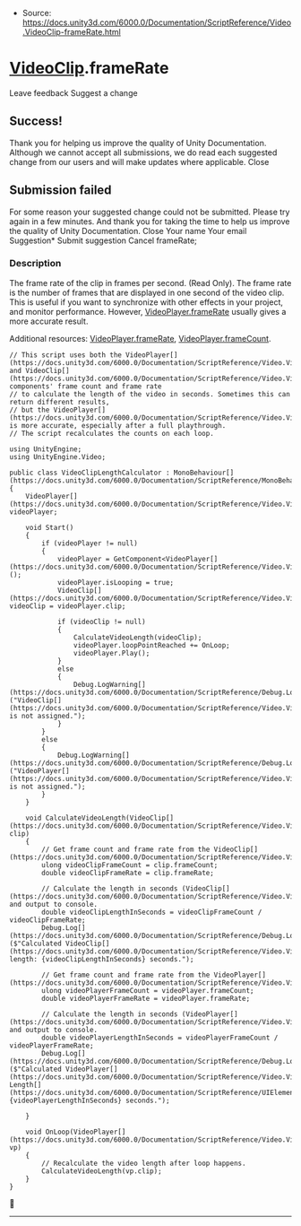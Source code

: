 * Source: https://docs.unity3d.com/6000.0/Documentation/ScriptReference/Video.VideoClip-frameRate.html

#  [VideoClip](https://docs.unity3d.com/6000.0/Documentation/ScriptReference/Video.VideoClip.html).frameRate
Leave feedback
Suggest a change
## Success!
Thank you for helping us improve the quality of Unity Documentation. Although we cannot accept all submissions, we do read each suggested change from our users and will make updates where applicable.
Close
## Submission failed
For some reason your suggested change could not be submitted. Please <a>try again</a> in a few minutes. And thank you for taking the time to help us improve the quality of Unity Documentation.
Close
Your name Your email Suggestion* Submit suggestion
Cancel
frameRate; 
### Description
The frame rate of the clip in frames per second. (Read Only).
The frame rate is the number of frames that are displayed in one second of the video clip. This is useful if you want to synchronize with other effects in your project, and monitor performance. However, [VideoPlayer.frameRate](https://docs.unity3d.com/6000.0/Documentation/ScriptReference/Video.VideoPlayer-frameRate.html) usually gives a more accurate result.   
  
Additional resources: [VideoPlayer.frameRate](https://docs.unity3d.com/6000.0/Documentation/ScriptReference/Video.VideoPlayer-frameRate.html), [VideoPlayer.frameCount](https://docs.unity3d.com/6000.0/Documentation/ScriptReference/Video.VideoPlayer-frameCount.html).
```
// This script uses both the VideoPlayer[](https://docs.unity3d.com/6000.0/Documentation/ScriptReference/Video.VideoPlayer.html) and VideoClip[](https://docs.unity3d.com/6000.0/Documentation/ScriptReference/Video.VideoClip.html) components' frame count and frame rate
// to calculate the length of the video in seconds. Sometimes this can return different results, 
// but the VideoPlayer[](https://docs.unity3d.com/6000.0/Documentation/ScriptReference/Video.VideoPlayer.html) is more accurate, especially after a full playthrough.
// The script recalculates the counts on each loop.   
  
using UnityEngine;
using UnityEngine.Video;  
  
public class VideoClipLengthCalculator : MonoBehaviour[](https://docs.unity3d.com/6000.0/Documentation/ScriptReference/MonoBehaviour.html)
{
    VideoPlayer[](https://docs.unity3d.com/6000.0/Documentation/ScriptReference/Video.VideoPlayer.html) videoPlayer;  
  
    void Start()
    {
        if (videoPlayer != null)
        {
            videoPlayer = GetComponent<VideoPlayer[](https://docs.unity3d.com/6000.0/Documentation/ScriptReference/Video.VideoPlayer.html)>();
            videoPlayer.isLooping = true;
            VideoClip[](https://docs.unity3d.com/6000.0/Documentation/ScriptReference/Video.VideoClip.html) videoClip = videoPlayer.clip;  
  
            if (videoClip != null)
            {
                CalculateVideoLength(videoClip);
                videoPlayer.loopPointReached += OnLoop;
                videoPlayer.Play();
            }
            else
            {
                Debug.LogWarning[](https://docs.unity3d.com/6000.0/Documentation/ScriptReference/Debug.LogWarning.html)("VideoClip[](https://docs.unity3d.com/6000.0/Documentation/ScriptReference/Video.VideoClip.html) is not assigned.");
            }
        }
        else
        {
            Debug.LogWarning[](https://docs.unity3d.com/6000.0/Documentation/ScriptReference/Debug.LogWarning.html)("VideoPlayer[](https://docs.unity3d.com/6000.0/Documentation/ScriptReference/Video.VideoPlayer.html) is not assigned.");
        }
    }  
  
    void CalculateVideoLength(VideoClip[](https://docs.unity3d.com/6000.0/Documentation/ScriptReference/Video.VideoClip.html) clip)
    {
        // Get frame count and frame rate from the VideoClip[](https://docs.unity3d.com/6000.0/Documentation/ScriptReference/Video.VideoClip.html). 
        ulong videoClipFrameCount = clip.frameCount;
        double videoClipFrameRate = clip.frameRate;  
  
        // Calculate the length in seconds (VideoClip[](https://docs.unity3d.com/6000.0/Documentation/ScriptReference/Video.VideoClip.html)) and output to console. 
        double videoClipLengthInSeconds = videoClipFrameCount / videoClipFrameRate; 
        Debug.Log[](https://docs.unity3d.com/6000.0/Documentation/ScriptReference/Debug.Log.html)($"Calculated VideoClip[](https://docs.unity3d.com/6000.0/Documentation/ScriptReference/Video.VideoClip.html) length: {videoClipLengthInSeconds} seconds.");  
  
        // Get frame count and frame rate from the VideoPlayer[](https://docs.unity3d.com/6000.0/Documentation/ScriptReference/Video.VideoPlayer.html). 
        ulong videoPlayerFrameCount = videoPlayer.frameCount;
        double videoPlayerFrameRate = videoPlayer.frameRate;  
  
        // Calculate the length in seconds (VideoPlayer[](https://docs.unity3d.com/6000.0/Documentation/ScriptReference/Video.VideoPlayer.html)) and output to console. 
        double videoPlayerLengthInSeconds = videoPlayerFrameCount / videoPlayerFrameRate;
        Debug.Log[](https://docs.unity3d.com/6000.0/Documentation/ScriptReference/Debug.Log.html)($"Calculated VideoPlayer[](https://docs.unity3d.com/6000.0/Documentation/ScriptReference/Video.VideoPlayer.html) Length[](https://docs.unity3d.com/6000.0/Documentation/ScriptReference/UIElements.Length.html): {videoPlayerLengthInSeconds} seconds.");  
  
    }  
  
    void OnLoop(VideoPlayer[](https://docs.unity3d.com/6000.0/Documentation/ScriptReference/Video.VideoPlayer.html) vp)
    {
        // Recalculate the video length after loop happens. 
        CalculateVideoLength(vp.clip);
    }
}

```

* * *
